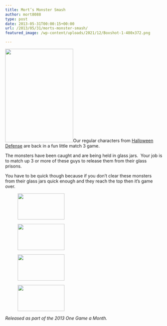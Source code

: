 ```yaml
---
title: Mort’s Monster Smash
author: mort8088
type: post
date: 2013-05-31T00:00:15+00:00
url: /2013/05/31/morts-monster-smash/
featured_image: /wp-content/uploads/2021/12/Boxshot-1-480x372.png

---
```

<img decoding="async" loading="lazy" class="size-medium wp-image-104 alignleft" src="https://mort8088.com/wp-content/uploads/2021/12/Boxshot-1-218x300.png" alt="" width="218" height="300" srcset="https://mort8088.com/wp-content/uploads/2021/12/Boxshot-1-218x300.png 218w, https://mort8088.com/wp-content/uploads/2021/12/Boxshot-1-109x150.png 109w, https://mort8088.com/wp-content/uploads/2021/12/Boxshot-1.png 480w" sizes="(max-width: 218px) 100vw, 218px" />Our regular characters from [Halloween Defense][1] are back in a fun little match 3 game.

The monsters have been caught and are being held in glass jars.  Your job is to match up 3 or more of these guys to release them from their glass prisons.

You have to be quick though because if you don&#8217;t clear these monsters from their glass jars quick enough and they reach the top then it&#8217;s game over.<!--more-->

<div id='gallery-5' class='gallery galleryid-175 gallery-columns-3 gallery-size-thumbnail'>
  <figure class='gallery-item'> 
  
  <div class='gallery-icon landscape'>
    <a href='https://mort8088.com/screenshot_01/'><img width="150" height="84" src="https://mort8088.com/wp-content/uploads/2021/12/ScreenShot_01-150x84.png" class="attachment-thumbnail size-thumbnail" alt="" decoding="async" loading="lazy" srcset="https://mort8088.com/wp-content/uploads/2021/12/ScreenShot_01-150x84.png 150w, https://mort8088.com/wp-content/uploads/2021/12/ScreenShot_01-300x169.png 300w, https://mort8088.com/wp-content/uploads/2021/12/ScreenShot_01-1024x576.png 1024w, https://mort8088.com/wp-content/uploads/2021/12/ScreenShot_01-768x432.png 768w, https://mort8088.com/wp-content/uploads/2021/12/ScreenShot_01-672x372.png 672w, https://mort8088.com/wp-content/uploads/2021/12/ScreenShot_01-1038x576.png 1038w, https://mort8088.com/wp-content/uploads/2021/12/ScreenShot_01.png 1280w" sizes="(max-width: 150px) 100vw, 150px" /></a>
  </div></figure><figure class='gallery-item'> 
  
  <div class='gallery-icon landscape'>
    <a href='https://mort8088.com/screenshot_02/'><img width="150" height="84" src="https://mort8088.com/wp-content/uploads/2021/12/ScreenShot_02-150x84.png" class="attachment-thumbnail size-thumbnail" alt="" decoding="async" loading="lazy" srcset="https://mort8088.com/wp-content/uploads/2021/12/ScreenShot_02-150x84.png 150w, https://mort8088.com/wp-content/uploads/2021/12/ScreenShot_02-300x169.png 300w, https://mort8088.com/wp-content/uploads/2021/12/ScreenShot_02-1024x576.png 1024w, https://mort8088.com/wp-content/uploads/2021/12/ScreenShot_02-768x432.png 768w, https://mort8088.com/wp-content/uploads/2021/12/ScreenShot_02-672x372.png 672w, https://mort8088.com/wp-content/uploads/2021/12/ScreenShot_02-1038x576.png 1038w, https://mort8088.com/wp-content/uploads/2021/12/ScreenShot_02.png 1280w" sizes="(max-width: 150px) 100vw, 150px" /></a>
  </div></figure><figure class='gallery-item'> 
  
  <div class='gallery-icon landscape'>
    <a href='https://mort8088.com/screenshot_03/'><img width="150" height="84" src="https://mort8088.com/wp-content/uploads/2021/12/ScreenShot_03-150x84.png" class="attachment-thumbnail size-thumbnail" alt="" decoding="async" loading="lazy" srcset="https://mort8088.com/wp-content/uploads/2021/12/ScreenShot_03-150x84.png 150w, https://mort8088.com/wp-content/uploads/2021/12/ScreenShot_03-300x169.png 300w, https://mort8088.com/wp-content/uploads/2021/12/ScreenShot_03-1024x576.png 1024w, https://mort8088.com/wp-content/uploads/2021/12/ScreenShot_03-768x432.png 768w, https://mort8088.com/wp-content/uploads/2021/12/ScreenShot_03-672x372.png 672w, https://mort8088.com/wp-content/uploads/2021/12/ScreenShot_03-1038x576.png 1038w, https://mort8088.com/wp-content/uploads/2021/12/ScreenShot_03.png 1280w" sizes="(max-width: 150px) 100vw, 150px" /></a>
  </div></figure><figure class='gallery-item'> 
  
  <div class='gallery-icon landscape'>
    <a href='https://mort8088.com/screenshot_04/'><img width="150" height="84" src="https://mort8088.com/wp-content/uploads/2021/12/ScreenShot_04-150x84.png" class="attachment-thumbnail size-thumbnail" alt="" decoding="async" loading="lazy" srcset="https://mort8088.com/wp-content/uploads/2021/12/ScreenShot_04-150x84.png 150w, https://mort8088.com/wp-content/uploads/2021/12/ScreenShot_04-300x169.png 300w, https://mort8088.com/wp-content/uploads/2021/12/ScreenShot_04-1024x576.png 1024w, https://mort8088.com/wp-content/uploads/2021/12/ScreenShot_04-768x432.png 768w, https://mort8088.com/wp-content/uploads/2021/12/ScreenShot_04-672x372.png 672w, https://mort8088.com/wp-content/uploads/2021/12/ScreenShot_04-1038x576.png 1038w, https://mort8088.com/wp-content/uploads/2021/12/ScreenShot_04.png 1280w" sizes="(max-width: 150px) 100vw, 150px" /></a>
  </div></figure>
</div>

_Released as part of the 2013 One Game a Month._

 [1]: https://mort8088.com/2013/01/31/halloween-defense/